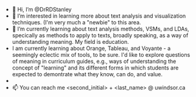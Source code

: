 - 👋 Hi, I’m @DrRDStanley
- 👀 I’m interested in learning more about text analysis and visualization techniques. (I'm very much a "newbie" to this area.
- 🌱 I’m currently learning about text analysis methods, VSMs, and LDAs, specically as methods to apply to texts, broadly speaking, as a way of understanding meaning. My field is education.
- I am currently learning about Orange, Tableau, and Voyante - a seemingly eclectic mix of tools, to be sure. I'd like to explore questions of meaning in curriculum guides, e.g., ways of understanding the concept of "learning" and its different forms in which students are expected to demontrate what they know, can do, and value.
-
- 📫 You can reach me <second_initial> + <last_name> @ uwindsor.ca

<!---
DrRDStanley/DrRDStanley is a ✨ special ✨ repository because its `README.md` (this file) appears on your GitHub profile.
You can click the Preview link to take a look at your changes.
--->
